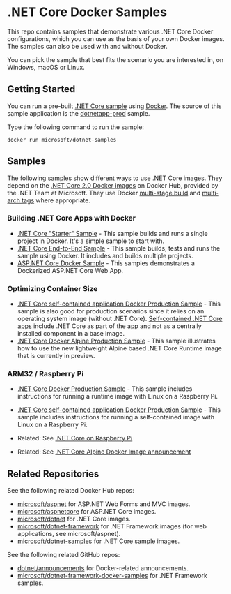 # .NET Core Docker Samples

This repo contains samples that demonstrate various .NET Core Docker configurations, which you can use as the basis of your own Docker images. The samples can also be used with and without Docker.

You can pick the sample that best fits the scenario you are interested in, on Windows, macOS or Linux.

## Getting Started

You can run a pre-built [.NET Core sample](https://hub.docker.com/r/microsoft/dotnet-samples/) using [Docker](https://www.docker.com/products/docker). The source of this sample application is the [dotnetapp-prod](dotnetapp-prod) sample.

Type the following command to run the sample:

```console
docker run microsoft/dotnet-samples
```

## Samples

The following samples show different ways to use .NET Core images. They depend on the [.NET Core 2.0 Docker images](https://hub.docker.com/r/microsoft/dotnet/) on Docker Hub, provided by the .NET Team at Microsoft. They use Docker [multi-stage build](https://github.com/dotnet/announcements/issues/18) and [multi-arch tags](https://github.com/dotnet/announcements/issues/14) where appropriate.

### Building .NET Core Apps with Docker

* [.NET Core "Starter" Sample](dotnetapp-prod) - This sample builds and runs a single project in Docker. It's a simple sample to start with.
* [.NET Core End-to-End Sample](dotnetapp-dev) - This sample builds, tests and runs the sample using Docker. It includes and builds multiple projects. 
* [ASP.NET Core Docker Sample](aspnetapp) - This samples demonstrates a Dockerized ASP.NET Core Web App.

### Optimizing Container Size

* [.NET Core self-contained application Docker Production Sample](dotnetapp-selfcontained) - This sample is also good for production scenarios since it relies on an operating system image (without .NET Core). [Self-contained .NET Core apps](https://docs.microsoft.com/dotnet/articles/core/deploying/) include .NET Core as part of the app and not as a centrally installed component in a base image.
* [.NET Core Docker Alpine Production Sample](dotnetapp-prod-alpine-preview) - This sample illustrates how to use the new lightweight Alpine based .NET Core Runtime image that is currently in preview.

### ARM32 / Raspberry Pi

* [.NET Core Docker Production Sample](dotnetapp-prod) - This sample includes instructions for running a runtime image with Linux on a Raspberry Pi.
* [.NET Core self-contained application Docker Production Sample](dotnetapp-selfcontained) - This sample includes instructions for running a self-contained image with Linux on a Raspberry Pi.
* Related: See [.NET Core on Raspberry Pi](https://github.com/dotnet/core/blob/master/samples/RaspberryPiInstructions.md)

* Related: See [.NET Core Alpine Docker Image announcement](https://github.com/dotnet/dotnet-docker-nightly/issues/500)

## Related Repositories

See the following related Docker Hub repos:

* [microsoft/aspnet](https://hub.docker.com/r/microsoft/aspnet/) for ASP.NET Web Forms and MVC images.
* [microsoft/aspnetcore](https://hub.docker.com/r/microsoft/aspnetcore/) for ASP.NET Core images.
* [microsoft/dotnet](https://hub.docker.com/r/microsoft/dotnet/) for .NET Core images.
* [microsoft/dotnet-framework](https://hub.docker.com/r/microsoft/dotnet-framework/) for .NET Framework images (for web applications, see microsoft/aspnet).
* [microsoft/dotnet-samples](https://hub.docker.com/r/microsoft/dotnet-samples/) for .NET Core sample images.

See the following related GitHub repos:

* [dotnet/announcements](https://github.com/dotnet/announcements/labels/Docker) for Docker-related announcements.
* [microsoft/dotnet-framework-docker-samples](https://github.com/microsoft/dotnet-framework-docker-samples/) for .NET Framework samples.
